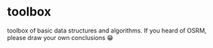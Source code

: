 # toolbox
toolbox of basic data structures and algorithms. If you heard of OSRM, please draw your own conclusions 😁

